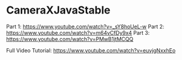 # CameraXJavaStable

Part 1: https://www.youtube.com/watch?v=_sY8hoUeL-w
Part 2: https://www.youtube.com/watch?v=m64vCfDy9x4
Part 3: https://www.youtube.com/watch?v=PMwB1jtMCQQ

Full Video Tutorial: https://www.youtube.com/watch?v=euvjgNxxhEo

